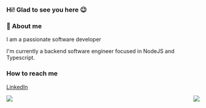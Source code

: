 <div align="left">
  
<h3>Hi! Glad to see you here 😉</h3>

<h3>🔎 About me</h3>
I am a passionate software developer

I'm currently a backend software engineer focused in NodeJS and Typescript.

<h3>How to reach me</h3>

[LinkedIn](https://www.linkedin.com/in/leandro-rezende-coutinho-799311140/)

</div>
<img src="https://github-readme-stats.vercel.app/api/top-langs?username=leandrorezendecoutinho&show_icons=true&theme=algolia&count_private=true&show_icons=true" align="right"/>
<img src="https://github-readme-stats.vercel.app/api?username=leandrorezendecoutinho&show_icons=true&langs_count=8&theme=algolia&count_private=true&show_icons=true"/>


